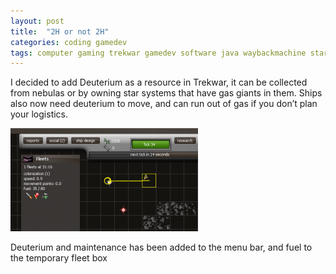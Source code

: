```yaml
---
layout: post
title:  "2H or not 2H"
categories: coding gamedev
tags: computer gaming trekwar gamedev software java waybackmachine startrek
---
```


I decided to add Deuterium as a resource in Trekwar, it can be collected from nebulas or by owning star systems that have gas giants in them. Ships also now need deuterium to move, and can run out of gas if you don’t plan your logistics.

![Trekwar deuterium](/images/2009-trekwar_deuterium.png)

Deuterium and maintenance has been added to the menu bar, and fuel to the temporary fleet box

